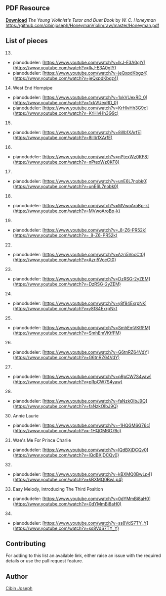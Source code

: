 ## PDF Resource  
[**Download**](https://www.github.com/cibinjoseph/HoneymanViolin/raw/master/Honeyman.pdf) *The Young Violinist's Tutor and Duet Book* by *W. C. Honeyman*
https://github.com/cibinjoseph/HoneymanViolin/raw/master/Honeyman.pdf

## List of pieces

13.
- pianodudeler: [https://www.youtube.com/watch?v=IkJ-E3A0gIY](https://www.youtube.com/watch?v=IkJ-E3A0gIY)
- pianodudeler: [https://www.youtube.com/watch?v=jeQxpdKbgz4](https://www.youtube.com/watch?v=jeQxpdKbgz4)

14. West End Hornpipe  
- pianodudeler: [https://www.youtube.com/watch?v=1xkVUexRD_0](https://www.youtube.com/watch?v=1xkVUexRD_0)
- pianodudeler: [https://www.youtube.com/watch?v=KrHlvHh3G9c](https://www.youtube.com/watch?v=KrHlvHh3G9c)

15.
- pianodudeler: [https://www.youtube.com/watch?v=8iIlb1XArfE](https://www.youtube.com/watch?v=8iIlb1XArfE)

16.
- pianodudeler: [https://www.youtube.com/watch?v=nPtexWz0KF8](https://www.youtube.com/watch?v=nPtexWz0KF8)

17.
- pianodudeler: [https://www.youtube.com/watch?v=unE6L7nobk0](https://www.youtube.com/watch?v=unE6L7nobk0)

18.
- pianodudeler: [https://www.youtube.com/watch?v=MVwoAroBp-k](https://www.youtube.com/watch?v=MVwoAroBp-k)

19.
- pianodudeler: [https://www.youtube.com/watch?v=_8-Z6-PR52k](https://www.youtube.com/watch?v=_8-Z6-PR52k)

22.
- pianodudeler: [https://www.youtube.com/watch?v=Azri5VocCt0](https://www.youtube.com/watch?v=Azri5VocCt0)

23.
- pianodudeler: [https://www.youtube.com/watch?v=DzRSG-2yZEM](https://www.youtube.com/watch?v=DzRSG-2yZEM)

24.
- pianodudeler: [https://www.youtube.com/watch?v=y8f84ExrpNk](https://www.youtube.com/watch?v=y8f84ExrpNk)

25.
- pianodudeler: [https://www.youtube.com/watch?v=SmhEmVKtfFM](https://www.youtube.com/watch?v=SmhEmVKtfFM)

26.
- pianodudeler: [https://www.youtube.com/watch?v=G6tnRZ64VdY](https://www.youtube.com/watch?v=G6tnRZ64VdY)

27.
- pianodudeler: [https://www.youtube.com/watch?v=pRpCW7S4yaw](https://www.youtube.com/watch?v=pRpCW7S4yaw)

28. 
- pianodudeler: [https://www.youtube.com/watch?v=faNzkOIbJ9Q](https://www.youtube.com/watch?v=faNzkOIbJ9Q)

30. Annie Laurie
- pianodudeler: [https://www.youtube.com/watch?v=-1HQGM6G76c](https://www.youtube.com/watch?v=-1HQGM6G76c)

31. Wae's Me For Prince Charlie
- pianodudeler: [https://www.youtube.com/watch?v=lQdBXjDCQv0](https://www.youtube.com/watch?v=lQdBXjDCQv0)

32.
- pianodudeler: [https://www.youtube.com/watch?v=kBXMQ0BwLp4](https://www.youtube.com/watch?v=kBXMQ0BwLp4)

33. Easy Melody, Introducing The Third Position
- pianodudeler: [https://www.youtube.com/watch?v=0dYMmBi8aH0](https://www.youtube.com/watch?v=0dYMmBi8aH0)

34. 
- pianodudeler: [https://www.youtube.com/watch?v=ss8VdS7TY_Y](https://www.youtube.com/watch?v=ss8VdS7TY_Y)

## Contributing
For adding to this list an available link, either raise an issue with the required details or use the pull request feature.


## Author
[Cibin Joseph](https://www.github.com/cibinjoseph)
